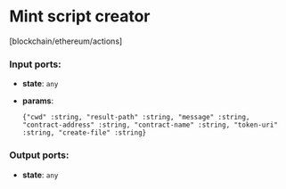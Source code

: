 # Mint script creator

[blockchain/ethereum/actions]

### Input ports:

* __state__: `any`


* __params__: 
    ```
    {"cwd" :string, "result-path" :string, "message" :string, "contract-address" :string, "contract-name" :string, "token-uri" :string, "create-file" :string}
    ```



### Output ports:

* __state__: `any`


